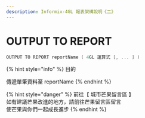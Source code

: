 ```yaml
---
description: Informix-4GL 報表架構說明《二》
---
```


# OUTPUT TO REPORT

```objectivec
OUTPUT TO REPORT reportName ( 4GL 運算式 [, ... ] )
```

{% hint style="info" %}
目的

傳遞單筆資料至 reportName
{% endhint %}

{% hint style="danger" %}
前往【 城市芒果留言區 】  
如有建議芒果改進的地方，請前往芒果留言區留言  
使芒果與你們一起成長進步
{% endhint %}

